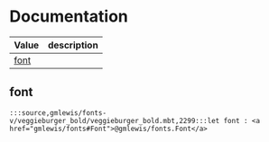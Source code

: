 # Documentation
|Value|description|
|---|---|
|[font](#font)||

## font

```moonbit
:::source,gmlewis/fonts-v/veggieburger_bold/veggieburger_bold.mbt,2299:::let font : <a href="gmlewis/fonts#Font">@gmlewis/fonts.Font</a>
```

